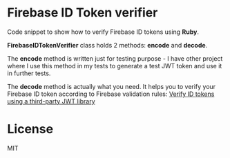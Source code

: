 # Firebase ID Token verifier
Code snippet to show how to verify Firebase ID tokens using **Ruby**.

**FirebaseIDTokenVerifier** class holds 2 methods: **encode** and **decode**.

The **encode** method is written just for testing purpose - I have other project where I use this method in my tests to generate a test JWT token and use it in further tests.

The **decode** method is actually what you need. It helps you to verify your Firebase ID token according to Firebase validation rules:
[Verify ID tokens using a third-party JWT library](https://firebase.google.com/docs/auth/admin/verify-id-tokens#verify_id_tokens_using_a_third-party_jwt_library)

# License
MIT